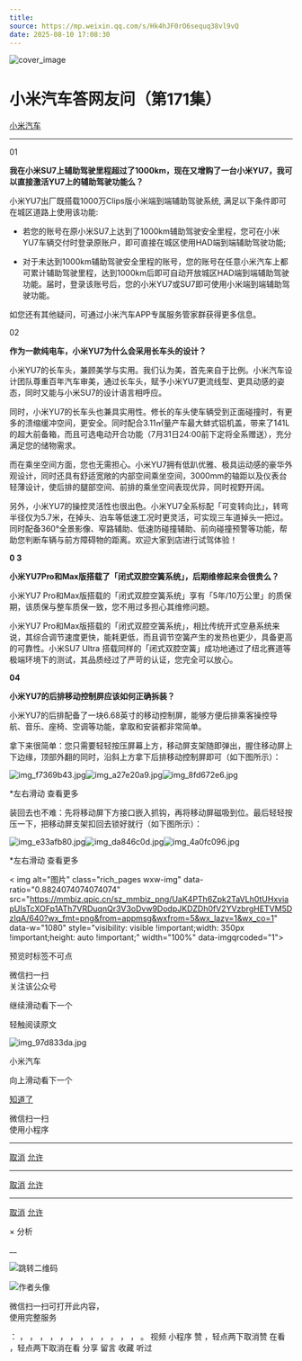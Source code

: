 ```yaml
---
title: 
source: https://mp.weixin.qq.com/s/Hk4hJF0rO6sequq38vl9vQ
date: 2025-08-10 17:08:30
---
```


![cover_image](images/img_b8a32e0b.jpg)


#  小米汽车答网友问（第171集）


[ 小米汽车 ](<javascript:void\(0\);>)

______

01

**我在小米****SU7****上辅助驾驶里程超过了1000km，现在又增购了一台小米YU7，我可以直接****激活****YU7上的辅助驾驶功能么？**

小米YU7出厂既搭载1000万Clips版小米端到端辅助驾驶系统, 满足以下条件即可在城区道路上使用该功能:

  * 若您的账号在原小米SU7上达到了1000km辅助驾驶安全里程，您可在小米YU7车辆交付时登录原账户，即可直接在城区使用HAD端到端辅助驾驶功能;

  * 对于未达到1000km辅助驾驶安全里程的账号，您的账号在任意小米汽车上都可累计辅助驾驶里程，达到1000km后即可自动开放城区HAD端到端辅助驾驶功能。届时，登录该账号后，您的小米YU7或SU7即可使用小米端到端辅助驾驶功能。

如您还有其他疑问，可通过小米汽车APP专属服务管家群获得更多信息。

02

**作为一款纯电车，小米YU7为什么会采用长车头的设计？**

小米YU7的长车头，兼顾美学与实用。我们认为美，首先来自于比例。小米汽车设计团队尊重百年汽车审美，通过长车头，赋予小米YU7更流线型、更具动感的姿态，同时又能与小米SU7的设计语言相呼应。

同时，小米YU7的长车头也兼具实用性。修长的车头使车辆受到正面碰撞时，有更多的溃缩缓冲空间，更安全。同时配合3.11㎡量产车最大蚌式铝机盖，带来了141L的超大前备箱，而且可选电动开合功能（7月31日24:00前下定将全系赠送），充分满足您的储物需求。

而在乘坐空间方面，您也无需担心。小米YU7拥有低趴优雅、极具运动感的豪华外观设计，同时还具有舒适宽敞的内部空间乘坐空间，3000mm的轴距以及仪表台轻薄设计，使后排的腿部空间、前排的乘坐空间表现优异，同时视野开阔。

另外，小米YU7的操控灵活性也很出色。小米YU7全系标配「可变转向比」，转弯半径仅为5.7米，在掉头、泊车等低速工况时更灵活，可实现三车道掉头一把过。同时配备360°全景影像、窄路辅助、低速防碰撞辅助、前向碰撞预警等功能，帮助您判断车辆与前方障碍物的距离。欢迎大家到店进行试驾体验！

**0 3**

**小米YU7****Pro****和Max版搭载了「闭式双腔****空簧****系统」，后期维修起来会很贵么？**

小米YU7 Pro和Max版搭载的「闭式双腔空簧系统」享有「5年/10万公里」的质保期，该质保与整车质保一致，您不用过多担心其维修问题。

小米YU7 Pro和Max版搭载的「闭式双腔空簧系统」，相比传统开式空悬系统来说，其综合调节速度更快，能耗更低，而且调节空簧产生的发热也更少，具备更高的可靠性。小米SU7 Ultra 搭载同样的「闭式双腔空簧」成功地通过了纽北赛道等极端环境下的测试，其品质经过了严苛的认证，您完全可以放心。

**04**

**小米YU7的后排移动控制屏应该如何正确拆装？**

小米YU7的后排配备了一块6.68英寸的移动控制屏，能够方便后排乘客操控导航、音乐、座椅、空调等功能，拿取和安装都非常简单。

拿下来很简单：您只需要轻轻按压屏幕上方，移动屏支架随即弹出，握住移动屏上下边缘，顶部外翻的同时，沿斜上方拿下后排移动控制屏即可（如下图所示）：

![img_f7369b43.jpg](images/img_f7369b43.jpg)![img_a27e20a9.jpg](images/img_a27e20a9.jpg)![img_8fd672e6.jpg](images/img_8fd672e6.jpg)

*左右滑动 查看更多

装回去也不难：先将移动屏下方接口嵌入抓钩，再将移动屏磁吸到位。最后轻轻按压一下，把移动屏支架扣回去锁好就行（如下图所示）：

![img_e33afb80.jpg](images/img_e33afb80.jpg)![img_da846c0d.jpg](images/img_da846c0d.jpg)![img_4a0fc096.jpg](images/img_4a0fc096.jpg)

*左右滑动 查看更多

  

  

  

  

< img alt="图片" class="rich_pages wxw-img" data-ratio="0.8824074074074074" src="https://mmbiz.qpic.cn/sz_mmbiz_png/UaK4PTh6Zpk2TaVLh0tUHxviapUIsTcXOFp1ATh7VRDuqnQr3V3oDvw9DodpJKDZDh0fV2YVzbrgHETVM5DzIqA/640?wx_fmt=png&from=appmsg&wxfrom=5&wx_lazy=1&wx_co=1" data-w="1080" style="visibility: visible !important;width: 350px !important;height: auto !important;" width="100%" data-imgqrcoded="1">[](<>)

预览时标签不可点

微信扫一扫  
关注该公众号

继续滑动看下一个

轻触阅读原文

![img_97d833da.jpg](images/img_97d833da.jpg)

小米汽车 

向上滑动看下一个

[知道了](<javascript:;>)

微信扫一扫  
使用小程序

****

[取消](<javascript:void\(0\);>) [允许](<javascript:void\(0\);>)

****

[取消](<javascript:void\(0\);>) [允许](<javascript:void\(0\);>)

****

[取消](<javascript:void\(0\);>) [允许](<javascript:void\(0\);>)

× 分析

__

![跳转二维码]()

![作者头像](images/img_97d833da.jpg)

微信扫一扫可打开此内容，  
使用完整服务

： ， ， ， ， ， ， ， ， ， ， ， ， 。 视频 小程序 赞 ，轻点两下取消赞 在看 ，轻点两下取消在看 分享 留言 收藏 听过